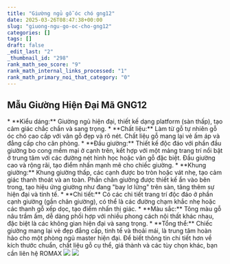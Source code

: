 ```yaml
---
title: "Giường ngủ gỗ óc chó gng12"
date: 2025-03-26T08:47:38+00:00
slug: "giuong-ngu-go-oc-cho-gng12"
categories: []
tags: []
draft: false
_edit_last: "2"
_thumbnail_id: "298"
rank_math_seo_score: "9"
rank_math_internal_links_processed: "1"
rank_math_primary_noi_that_category: "0"
---
```

## Mẫu Giường Hiện Đại Mã GNG12

\* \*\*Kiểu dáng:\*\* Giường ngủ hiện đại, thiết kế dạng platform (sàn thấp), tạo cảm giác chắc chắn và sang trọng.
\* \*\*Chất liệu:\*\* Làm từ gỗ tự nhiên gỗ óc chó cao cấp với vân gỗ đẹp và rõ nét. Chất liệu gỗ mang lại vẻ ấm áp và đẳng cấp cho căn phòng.
\* \*\*Đầu giường:\*\* Thiết kế độc đáo với phần đầu giường bo cong mềm mại ở cạnh trên, kết hợp với một mảng trang trí nổi bật ở trung tâm với các đường nét hình học hoặc vân gỗ đặc biệt. Đầu giường cao và rộng rãi, tạo điểm nhấn mạnh mẽ cho chiếc giường.
\* \*\*Khung giường:\*\* Khung giường thấp, các cạnh được bo tròn hoặc vát nhẹ, tạo cảm giác thanh thoát và an toàn. Phần chân giường được thiết kế ẩn vào bên trong, tạo hiệu ứng giường như đang "bay lơ lửng" trên sàn, tăng thêm sự hiện đại và tinh tế.
\* \*\*Chi tiết:\*\* Có các chi tiết trang trí độc đáo ở phần cạnh giường (gần chân giường), có thể là các đường chạm khắc nhẹ hoặc các thanh gỗ xếp dọc, tạo điểm nhấn thị giác.
\* \*\*Màu sắc:\*\* Tông màu gỗ nâu trầm ấm, dễ dàng phối hợp với nhiều phong cách nội thất khác nhau, đặc biệt là các không gian hiện đại và sang trọng.
\* \*\*Tổng thể:\*\* Chiếc giường mang lại vẻ đẹp đẳng cấp, tinh tế và thoải mái, là trung tâm hoàn hảo cho một phòng ngủ master hiện đại.
Để biết thông tin chi tiết hơn về kích thước chuẩn, chất liệu gỗ cụ thể, giá thành và các tùy chọn khác, bạn cần liên hệ ROMAX
![](https://romax.vn/wp-content/uploads/2025/03/giuong-ngu-go-oc-cho-gng12-00-16-1280x853.webp)
![](https://romax.vn/wp-content/uploads/2025/03/giuong-ngu-go-oc-cho-gng12-00-17-1280x853.webp)